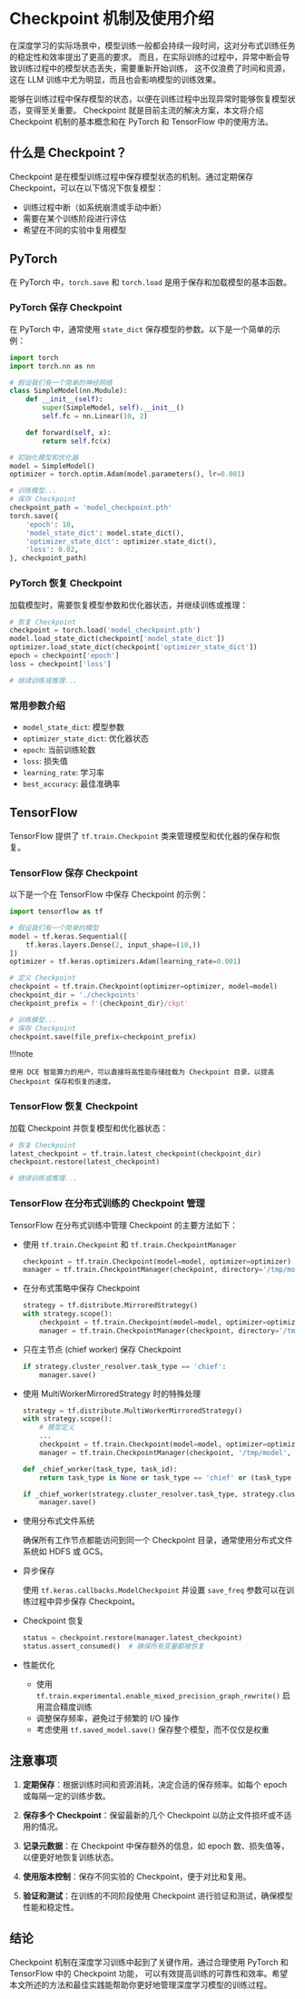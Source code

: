 # Checkpoint 机制及使用介绍

在深度学习的实际场景中，模型训练一般都会持续一段时间，这对分布式训练任务的稳定性和效率提出了更高的要求。
而且，在实际训练的过程中，异常中断会导致训练过程中的模型状态丢失，需要重新开始训练，
这不仅浪费了时间和资源，这在 LLM 训练中尤为明显，而且也会影响模型的训练效果。

能够在训练过程中保存模型的状态，以便在训练过程中出现异常时能够恢复模型状态，变得至关重要。
Checkpoint 就是目前主流的解决方案，本文将介绍 Checkpoint 机制的基本概念和在 PyTorch 和 TensorFlow 中的使用方法。

## 什么是 Checkpoint？

Checkpoint 是在模型训练过程中保存模型状态的机制。通过定期保存 Checkpoint，可以在以下情况下恢复模型：

- 训练过程中断（如系统崩溃或手动中断）
- 需要在某个训练阶段进行评估
- 希望在不同的实验中复用模型

## PyTorch

在 PyTorch 中，`torch.save` 和 `torch.load` 是用于保存和加载模型的基本函数。

### PyTorch 保存 Checkpoint

在 PyTorch 中，通常使用 `state_dict` 保存模型的参数。以下是一个简单的示例：

```python
import torch
import torch.nn as nn

# 假设我们有一个简单的神经网络
class SimpleModel(nn.Module):
    def __init__(self):
        super(SimpleModel, self).__init__()
        self.fc = nn.Linear(10, 2)

    def forward(self, x):
        return self.fc(x)

# 初始化模型和优化器
model = SimpleModel()
optimizer = torch.optim.Adam(model.parameters(), lr=0.001)

# 训练模型...
# 保存 Checkpoint
checkpoint_path = 'model_checkpoint.pth'
torch.save({
    'epoch': 10,
    'model_state_dict': model.state_dict(),
    'optimizer_state_dict': optimizer.state_dict(),
    'loss': 0.02,
}, checkpoint_path)
```

### PyTorch 恢复 Checkpoint

加载模型时，需要恢复模型参数和优化器状态，并继续训练或推理：

```python
# 恢复 Checkpoint
checkpoint = torch.load('model_checkpoint.pth')
model.load_state_dict(checkpoint['model_state_dict'])
optimizer.load_state_dict(checkpoint['optimizer_state_dict'])
epoch = checkpoint['epoch']
loss = checkpoint['loss']

# 继续训练或推理...
```

### 常用参数介绍

- `model_state_dict`: 模型参数
- `optimizer_state_dict`: 优化器状态
- `epoch`: 当前训练轮数
- `loss`: 损失值
- `learning_rate`: 学习率
- `best_accuracy`: 最佳准确率

## TensorFlow

TensorFlow 提供了 `tf.train.Checkpoint` 类来管理模型和优化器的保存和恢复。

### TensorFlow 保存 Checkpoint

以下是一个在 TensorFlow 中保存 Checkpoint 的示例：

```python
import tensorflow as tf

# 假设我们有一个简单的模型
model = tf.keras.Sequential([
    tf.keras.layers.Dense(2, input_shape=(10,))
])
optimizer = tf.keras.optimizers.Adam(learning_rate=0.001)

# 定义 Checkpoint
checkpoint = tf.train.Checkpoint(optimizer=optimizer, model=model)
checkpoint_dir = './checkpoints'
checkpoint_prefix = f'{checkpoint_dir}/ckpt'

# 训练模型...
# 保存 Checkpoint
checkpoint.save(file_prefix=checkpoint_prefix)
```

!!!note

    使用 DCE 智能算力的用户，可以直接将高性能存储挂载为 Checkpoint 目录，以提高 Checkpoint 保存和恢复的速度。

### TensorFlow 恢复 Checkpoint

加载 Checkpoint 并恢复模型和优化器状态：

```python
# 恢复 Checkpoint
latest_checkpoint = tf.train.latest_checkpoint(checkpoint_dir)
checkpoint.restore(latest_checkpoint)

# 继续训练或推理...
```

### TensorFlow 在分布式训练的 Checkpoint 管理

TensorFlow 在分布式训练中管理 Checkpoint 的主要方法如下：

- 使用 `tf.train.Checkpoint` 和 `tf.train.CheckpointManager`

    ```python
    checkpoint = tf.train.Checkpoint(model=model, optimizer=optimizer)
    manager = tf.train.CheckpointManager(checkpoint, directory='/tmp/model', max_to_keep=3)
    ```

- 在分布式策略中保存 Checkpoint

    ```python
    strategy = tf.distribute.MirroredStrategy()
    with strategy.scope():
        checkpoint = tf.train.Checkpoint(model=model, optimizer=optimizer)
        manager = tf.train.CheckpointManager(checkpoint, directory='/tmp/model', max_to_keep=3)
    ```

- 只在主节点 (chief worker) 保存 Checkpoint

    ```python
    if strategy.cluster_resolver.task_type == 'chief':
        manager.save()
    ```

- 使用 MultiWorkerMirroredStrategy 时的特殊处理

    ```python
    strategy = tf.distribute.MultiWorkerMirroredStrategy()
    with strategy.scope():
        # 模型定义
        ...
        checkpoint = tf.train.Checkpoint(model=model, optimizer=optimizer)
        manager = tf.train.CheckpointManager(checkpoint, '/tmp/model', max_to_keep=3)
    
    def _chief_worker(task_type, task_id):
        return task_type is None or task_type == 'chief' or (task_type == 'worker' and task_id == 0)
    
    if _chief_worker(strategy.cluster_resolver.task_type, strategy.cluster_resolver.task_id):
        manager.save()
    ```

- 使用分布式文件系统

    确保所有工作节点都能访问到同一个 Checkpoint 目录，通常使用分布式文件系统如 HDFS 或 GCS。

- 异步保存

    使用 `tf.keras.callbacks.ModelCheckpoint` 并设置 `save_freq` 参数可以在训练过程中异步保存 Checkpoint。

- Checkpoint 恢复

    ```python
    status = checkpoint.restore(manager.latest_checkpoint)
    status.assert_consumed()  # 确保所有变量都被恢复
    ```

- 性能优化

    - 使用 `tf.train.experimental.enable_mixed_precision_graph_rewrite()` 启用混合精度训练
    - 调整保存频率，避免过于频繁的 I/O 操作
    - 考虑使用 `tf.saved_model.save()` 保存整个模型，而不仅仅是权重

## 注意事项

1. **定期保存**：根据训练时间和资源消耗，决定合适的保存频率。如每个 epoch 或每隔一定的训练步数。

2. **保存多个 Checkpoint**：保留最新的几个 Checkpoint 以防止文件损坏或不适用的情况。

3. **记录元数据**：在 Checkpoint 中保存额外的信息，如 epoch 数、损失值等，以便更好地恢复训练状态。

4. **使用版本控制**：保存不同实验的 Checkpoint，便于对比和复用。

5. **验证和测试**：在训练的不同阶段使用 Checkpoint 进行验证和测试，确保模型性能和稳定性。

## 结论

Checkpoint 机制在深度学习训练中起到了关键作用。通过合理使用 PyTorch 和 TensorFlow 中的 Checkpoint 功能，
可以有效提高训练的可靠性和效率。希望本文所述的方法和最佳实践能帮助你更好地管理深度学习模型的训练过程。
